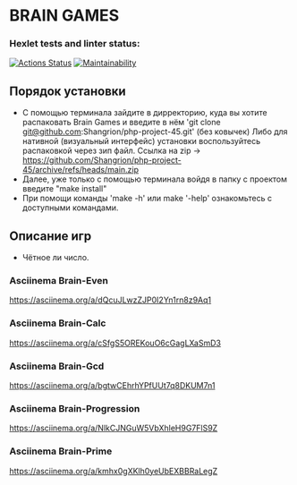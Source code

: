 # BRAIN GAMES

### Hexlet tests and linter status:
[![Actions Status](https://github.com/Shangrion/php-project-45/actions/workflows/hexlet-check.yml/badge.svg)](https://github.com/Shangrion/php-project-45/actions)
[![Maintainability](https://qlty.sh/badges/0cd7d688-f0ea-4e9c-87b4-e93d044d08d4/maintainability.svg)](https://qlty.sh/gh/Shangrion/projects/php-project-45)

## Порядок установки

* С помощью терминала зайдите в дирректорию, куда вы хотите распаковать Brain Games и введите в нём 'git clone git@github.com:Shangrion/php-project-45.git' (без ковычек)
  Либо для нативной (визуальный интерфейс) установки воспользуйтесь распаковкой через зип файл. Ссылка на zip -> https://github.com/Shangrion/php-project-45/archive/refs/heads/main.zip
* Далее, уже только с помощью терминала войдя в папку с проектом введите "make install"
* При помощи команды 'make -h' или make '-help' ознакомьтесь с доступными командами.

## Описание игр

* Чётное ли число.
### Asciinema Brain-Even
https://asciinema.org/a/dQcuJLwzZJP0I2Yn1rn8z9Aq1
### Asciinema Brain-Calc
https://asciinema.org/a/cSfgS5OREKouO6cGagLXaSmD3
### Asciinema Brain-Gcd
https://asciinema.org/a/bgtwCEhrhYPfUUt7q8DKUM7n1
### Asciinema Brain-Progression
https://asciinema.org/a/NlkCJNGuW5VbXhleH9G7FlS9Z
### Asciinema Brain-Prime
https://asciinema.org/a/kmhx0gXKlh0yeUbEXBBRaLegZ